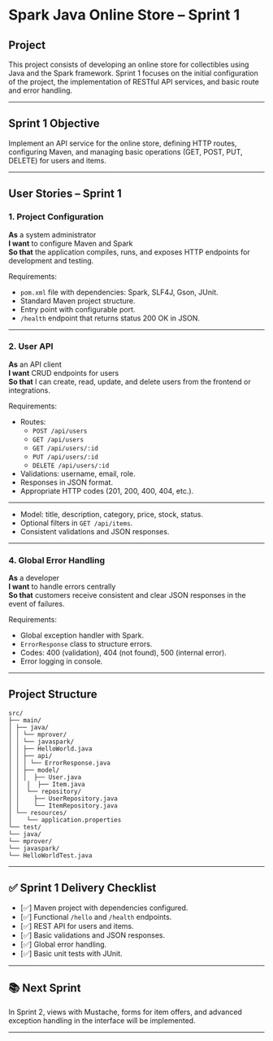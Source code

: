 # Spark Java Online Store – Sprint 1

## Project
This project consists of developing an online store for collectibles using Java and the Spark framework. Sprint 1 focuses on the initial configuration of the project, the implementation of RESTful API services, and basic route and error handling.

---

## Sprint 1 Objective
Implement an API service for the online store, defining HTTP routes, configuring Maven, and managing basic operations (GET, POST, PUT, DELETE) for users and items.

---

## User Stories – Sprint 1

### 1. Project Configuration
**As** a system administrator  
**I want** to configure Maven and Spark  
**So that** the application compiles, runs, and exposes HTTP endpoints for development and testing.

 Requirements:
- `pom.xml` file with dependencies: Spark, SLF4J, Gson, JUnit.
- Standard Maven project structure.
- Entry point with configurable port.
- `/health` endpoint that returns status 200 OK in JSON.

---

### 2. User API
**As** an API client  
**I want** CRUD endpoints for users  
**So that** I can create, read, update, and delete users from the frontend or integrations.

 Requirements:
- Routes:
    - `POST /api/users`
    - `GET /api/users`
    - `GET /api/users/:id`
    - `PUT /api/users/:id`
    - `DELETE /api/users/:id`
- Validations: username, email, role.
- Responses in JSON format.
- Appropriate HTTP codes (201, 200, 400, 404, etc.).

---

- Model: title, description, category, price, stock, status.
- Optional filters in `GET /api/items`.
- Consistent validations and JSON responses.

---

### 4. Global Error Handling
**As** a developer  
**I want** to handle errors centrally  
**So that** customers receive consistent and clear JSON responses in the event of failures.

 Requirements:
- Global exception handler with Spark.
- `ErrorResponse` class to structure errors.
- Codes: 400 (validation), 404 (not found), 500 (internal error).
- Error logging in console.
---
## Project Structure
```
src/ 
├── main/ 
│ ├── java/ 
│ │ └── mprover/ 
│ │ └── javaspark/ 
│ │ ├── HelloWorld.java 
│ │ ├── api/ 
│ │ │ └── ErrorResponse.java 
│ │ ├── model/ 
│ │ │  ├── User.java 
│ │  │  ├── Item.java 
│ │  └── repository/ 
│ │    ├── UserRepository.java 
│ │    └── ItemRepository.java 
│ └── resources/ 
│    └── application.properties 
└── test/ 
└── java/
└── mprover/
└── javaspark/
└── HelloWorldTest.java
```
---
## ✅ Sprint 1 Delivery Checklist
- [✅] Maven project with dependencies configured.
- [✅] Functional `/hello` and `/health` endpoints.
- [✅] REST API for users and items.
- [✅] Basic validations and JSON responses.
- [✅] Global error handling.
- [✅] Basic unit tests with JUnit.

---

## 📚 Next Sprint
In Sprint 2, views with Mustache, forms for item offers, and advanced exception handling in the interface will be implemented.

---

